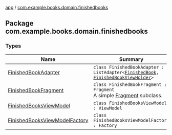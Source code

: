 [app](../index.md) / [com.example.books.domain.finishedbooks](./index.md)

## Package com.example.books.domain.finishedbooks

### Types

| Name | Summary |
|---|---|
| [FinishedBookAdapter](-finished-book-adapter/index.md) | `class FinishedBookAdapter : ListAdapter<`[`FinishedBook`](../com.example.books.data.finished-books/-finished-book/index.md)`, `[`FinishedBookViewHolder`](-finished-book-adapter/-finished-book-view-holder/index.md)`>` |
| [FinishedBookFragment](-finished-book-fragment/index.md) | `class FinishedBookFragment : Fragment`<br>A simple [Fragment](#) subclass. |
| [FinishedBooksViewModel](-finished-books-view-model/index.md) | `class FinishedBooksViewModel : ViewModel` |
| [FinishedBooksViewModelFactory](-finished-books-view-model-factory/index.md) | `class FinishedBooksViewModelFactory : Factory` |
